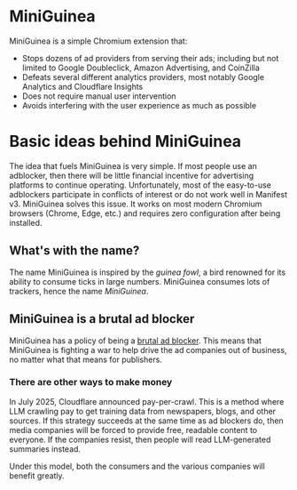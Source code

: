 # MiniGuinea
MiniGuinea is a simple Chromium extension that:
- Stops dozens of ad providers from serving their ads; including but not limited to Google Doubleclick, Amazon Advertising, and CoinZilla
- Defeats several different analytics providers, most notably Google Analytics and Cloudflare Insights
- Does not require manual user intervention
- Avoids interfering with the user experience as much as possible

# Basic ideas behind MiniGuinea
The idea that fuels MiniGuinea is very simple. If most people use an adblocker, then there will be little financial incentive for advertising platforms to continue operating. Unfortunately, most of the easy-to-use adblockers participate in conflicts of interest or do not work well in Manifest v3. MiniGuinea solves this issue. It works on most modern Chromium browsers (Chrome, Edge, etc.) and requires zero configuration after being installed.

## What's with the name?
The name MiniGuinea is inspired by the _guinea fowl_, a bird renowned for its ability to consume ticks in large numbers. MiniGuinea consumes lots of trackers, hence the name _MiniGuinea_.


## MiniGuinea is a brutal ad blocker
MiniGuinea has a policy of being a [brutal ad blocker](https://web.archive.org/web/20250711013948/https://www.ad-shield.io/blog/who-are-the-brutal-adblockers). This means that MiniGuinea is fighting a war to help drive the ad companies out of business, no matter what that means for publishers.

### There are other ways to make money
In July 2025, Cloudflare announced pay-per-crawl. This is a method where LLM crawling pay to get training data from newspapers, blogs, and other sources. If this strategy succeeds at the same time as ad blockers do, then media companies will be forced to provide free, readable content to everyone. If the companies resist, then people will read LLM-generated summaries instead.

Under this model, both the consumers and the various companies will benefit greatly.

